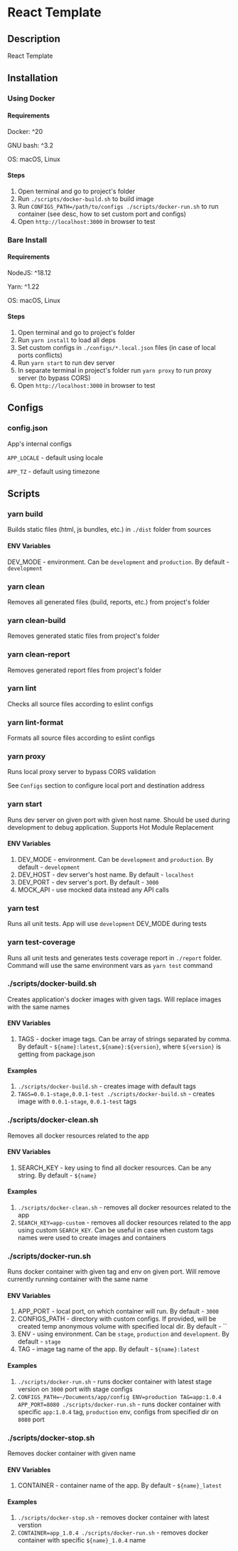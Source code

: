 # React Template

## Description

React Template

## Installation

### Using Docker

#### Requirements

Docker: ^20

GNU bash: ^3.2

OS: macOS, Linux

#### Steps

1. Open terminal and go to project's folder
2. Run `./scripts/docker-build.sh` to build image
3. Run `CONFIGS_PATH=/path/to/configs ./scripts/docker-run.sh` to run container (see desc, how to set custom port and configs)
4. Open `http://localhost:3000` in browser to test

### Bare Install

#### Requirements

NodeJS: ^18.12

Yarn: ^1.22

OS: macOS, Linux

#### Steps

1. Open terminal and go to project's folder
2. Run `yarn install` to load all deps
3. Set custom configs in `./configs/*.local.json` files (in case of local ports conflicts)
4. Run `yarn start` to run dev server
5. In separate terminal in project's folder run `yarn proxy` to run proxy server (to bypass CORS)
6. Open `http://localhost:3000` in browser to test

## Configs

### config.json

App's internal configs

`APP_LOCALE` - default using locale

`APP_TZ` - default using timezone

## Scripts

### yarn build

Builds static files (html, js bundles, etc.) in `./dist` folder from sources

#### ENV Variables

DEV_MODE - environment. Can be `development` and `production`. By default - `development`

### yarn clean

Removes all generated files (build, reports, etc.) from project's folder

### yarn clean-build

Removes generated static files from project's folder

### yarn clean-report

Removes generated report files from project's folder

### yarn lint

Checks all source files according to eslint configs

### yarn lint-format

Formats all source files according to eslint configs

### yarn proxy

Runs local proxy server to bypass CORS validation

See `Configs` section to configure local port and destination address

### yarn start

Runs dev server on given port with given host name. Should be used during development to debug application. Supports Hot Module Replacement

#### ENV Variables

1. DEV_MODE - environment. Can be `development` and `production`. By default - `development`
2. DEV_HOST - dev server's host name. By default - `localhost`
3. DEV_PORT - dev server's port. By default - `3000`
4. MOCK_API - use mocked data instead any API calls

### yarn test

Runs all unit tests. App will use `development` DEV_MODE during tests

### yarn test-coverage

Runs all unit tests and generates tests coverage report in `./report` folder. Command will use the same environment vars as `yarn test` command

### ./scripts/docker-build.sh

Creates application's docker images with given tags. Will replace images with the same names

#### ENV Variables

1. TAGS - docker image tags. Can be array of strings separated by comma. By default - `${name}:latest,${name}:${version}`, where `${version}` is getting from package.json

#### Examples

1. `./scripts/docker-build.sh` - creates image with default tags
2. `TAGS=0.0.1-stage,0.0.1-test ./scripts/docker-build.sh` - creates image with `0.0.1-stage`, `0.0.1-test` tags

### ./scripts/docker-clean.sh

Removes all docker resources related to the app

#### ENV Variables

1. SEARCH_KEY - key using to find all docker resources. Can be any string. By default - `${name}`

#### Examples

1. `./scripts/docker-clean.sh` - removes all docker resources related to the app 
2. `SEARCH_KEY=app-custom` - removes all docker resources related to the app using custom `SEARCH_KEY`. Can be useful in case when custom tags names were used to create images and containers

### ./scripts/docker-run.sh

Runs docker container with given tag and env on given port. Will remove currently running container with the same name

#### ENV Variables

1. APP_PORT - local port, on which container will run. By default - `3000` 
2. CONFIGS_PATH - directory with custom configs. If provided, will be created temp anonymous volume with specified local dir. By default - ``
3. ENV - using environment. Can be `stage`, `production` and `development`. By default - `stage`
4. TAG - image tag name of the app. By default - `${name}:latest`

#### Examples

1. `./scripts/docker-run.sh` - runs docker container with latest stage version on `3000` port with stage configs
2. `CONFIGS_PATH=~/Documents/app/config ENV=production TAG=app:1.0.4 APP_PORT=8080 ./scripts/docker-run.sh` - runs docker container with specific `app:1.0.4` tag, `production` env, configs from specified dir on `8080` port

### ./scripts/docker-stop.sh

Removes docker container with given name

#### ENV Variables

1. CONTAINER - container name of the app. By default - `${name}_latest`

#### Examples

1. `./scripts/docker-stop.sh` - removes docker container with latest verstion
2. `CONTAINER=app_1.0.4 ./scripts/docker-run.sh` - removes docker container with specific `${name}_1.0.4` name
